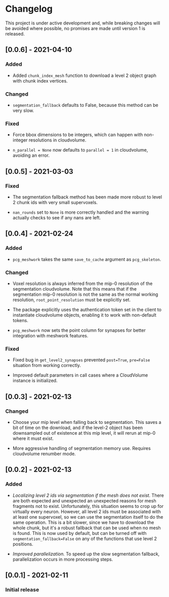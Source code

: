 # Changelog

This project is under active development and, while breaking changes will be avoided where possible, no promises are made until version 1 is released.

## [0.0.6] - 2021-04-10

### Added

* Added `chunk_index_mesh` function to download a level 2 object graph with chunk index vertices.

### Changed

* `segmentation_fallback` defaults to False, because this method can be very slow.

### Fixed

* Force bbox dimensions to be integers, which can happen with non-integer resolutions in cloudvolume.

* `n_parallel = None` now defaults to `parallel = 1` in cloudvolume, avoiding an error.

## [0.0.5] - 2021-03-03

### Fixed

* The segmentation fallback method has been made more robust to level 2 chunk ids with very small supervoxels.

* `nan_rounds` set to `None` is more correctly handled and the warning actually checks to see if any nans are left.

## [0.0.4] - 2021-02-24

### Added

* `pcg_meshwork` takes the same `save_to_cache` argument as `pcg_skeleton`.

### Changed

* Voxel resolution is always inferred from the mip-0 resolution of the segmentation cloudvolume.
Note that this means that if the segmentation mip-0 resolution is not the same as the normal working resolution, `root_point_resolution` must be explicitly set.

* The package explicitly uses the authentication token set in the client to instantiate cloudvolume objects, enabling it to work with non-default tokens.

* `pcg_meshwork` now sets the point column for synapses for better integration with meshwork features.

### Fixed

* Fixed bug in `get_level2_synapses` prevented `post=True`, `pre=False` situation from working correctly.

* Improved default parameters in call cases where a CloudVolume instance is initialized.

## [0.0.3] - 2021-02-13

### Changed

* Choose your mip level when falling back to segmentation.
This saves a bit of time on the download, and if the level-2 object has been downsampled out of existence at this mip level, it will rerun at mip-0 where it must exist.

* More aggressive handling of segmentation memory use. Requires cloudvolume renumber mode.

## [0.0.2] - 2021-02-13

### Added

* *Localizing level 2 ids via segmentation if the mesh does not exist.*
There are both expected and unexpected an unexpected reasons for mesh fragments not to exist.
Unfortunately, this situation seems to crop up for virtually every neuron.
However, all level 2 ids must be associated with at least one supervoxel, so we can use the segmentation itself to do the same operation.
This is a bit slower, since we have to download the whole chunk, but it's a robust fallback that can be used when no mesh is found.
This is now used by default, but can be turned off with `segmentation_fallback=False` on any of the functions that use level 2 positions.

* *Improved parallelization.*
To speed up the slow segmentation fallback, parallelization occurs in more processing steps.

## [0.0.1] - 2021-02-11

### Initial release
